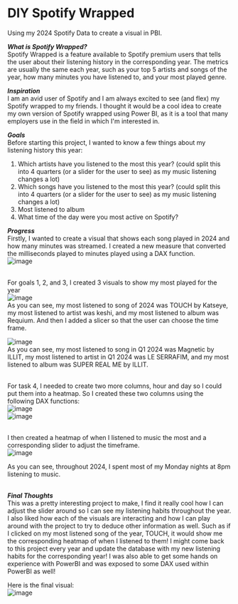 # DIY Spotify Wrapped 
 Using my 2024 Spotify Data to create a visual in PBI.

***What is Spotify Wrapped?*** <br>
Spotify Wrapped is a feature available to Spotify premium users that tells the user about their listening history in the corresponding year.
The metrics are usually the same each year, such as your top 5 artists and songs of the year, how many minutes you have listened to, and your most played genre.

 ***Inspiration*** <br>
 I am an avid user of Spotify and I am always excited to see (and flex) my Spotify wrapped to my friends. 
 I thought it would be a cool idea to create my own version of Spotify wrapped using Power BI, as it is a tool that many employers use in the field in which I'm interested in.

***Goals*** <br>
Before starting this project, I wanted to know a few things about my listening history this year:
1. Which artists have you listened to the most this year? (could split this into 4 quarters (or a slider for the user to see) as my music listening changes a lot)
2. Which songs have you listened to the most this year? (could split this into 4 quarters (or a slider for the user to see) as my music listening changes a lot)
3. Most listened to album
4. What time of the day were you most active on Spotify?


***Progress*** <br>
Firstly, I wanted to create a visual that shows each song played in 2024 and how many minutes was streamed.
I created a new measure that converted the milliseconds played to minutes played using a DAX function.<br>
![image](https://github.com/user-attachments/assets/75e637c8-9533-4fb6-9cff-0ade2e6c266a) <br><br>

For goals 1, 2, and 3, I created 3 visuals to show my most played for the year<br>
![image](https://github.com/user-attachments/assets/3357d577-7858-4779-bd64-398526ddf30f)<br>
As you can see, my most listened to song of 2024 was TOUCH by Katseye, my most listened to artist was keshi, and my most listened to album was Requium.
And then I added a slicer so that the user can choose the time frame.<br>

![image](https://github.com/user-attachments/assets/a186ee87-90bc-4b8d-a0ea-d7376b1ab706)
<br>
As you can see, my most listened to song in Q1 2024 was Magnetic by ILLIT, my most listened to artist in Q1 2024 was LE SERRAFIM, and my most listened to album was SUPER REAL ME by ILLIT.<br><br>

For task 4, I needed to create two more columns, hour and day so I could put them into a heatmap. So I created these two columns using the following DAX functions:<br>
![image](https://github.com/user-attachments/assets/53ed0350-0179-493b-b743-eab78cff9f5f)<br>
![image](https://github.com/user-attachments/assets/476ebd33-c39d-4911-b448-60dc8207e7bc)<br><br>

I then created a heatmap of when I listened to music the most and a corresponding slider to adjust the timeframe.<br>
![image](https://github.com/user-attachments/assets/8c914142-c3f4-44ae-9e2f-37447857dfc6)<br>

As you can see, throughout 2024, I spent most of my Monday nights at 8pm listening to music.<br><br>

***Final Thoughts*** <br>
This was a pretty interesting project to make, I find it really cool how I can adjust the slider around so I can see my listening habits throughout the year. I also liked how each of the visuals are interacting and how I can play around with the project to try to deduce other information as well. Such as if I clicked on my most listened song of the year, TOUCH, it would show me the corresponding heatmap of when I listened to them! I might come back to this project every year and update the database with my new listening habits for the corresponding year! I was also able to get some hands on experience with PowerBI and was exposed to some DAX used within PowerBI as well!<br>

Here is the final visual: <br>
![image](https://github.com/user-attachments/assets/96d8ae0c-a693-4c63-a51d-33c988366fa5)








